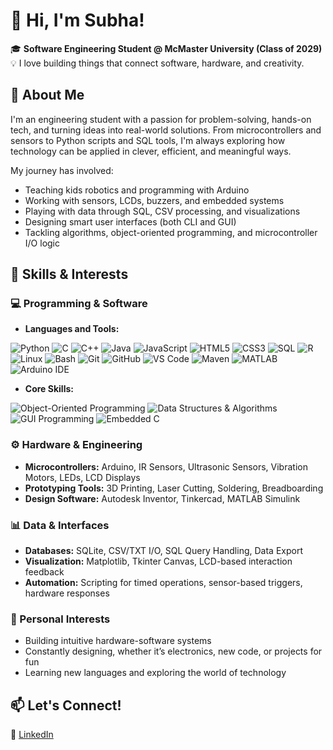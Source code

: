 # 👋 Hi, I'm Subha!

🎓 **Software Engineering Student @ McMaster University (Class of 2029)**  
💡 I love building things that connect software, hardware, and creativity.


## 🧠 About Me

I'm an engineering student with a passion for problem-solving, hands-on tech, and turning ideas into real-world solutions. From microcontrollers and sensors to Python scripts and SQL tools, I'm always exploring how technology can be applied in clever, efficient, and meaningful ways.

My journey has involved:

- Teaching kids robotics and programming with Arduino
- Working with sensors, LCDs, buzzers, and embedded systems
- Playing with data through SQL, CSV processing, and visualizations
- Designing smart user interfaces (both CLI and GUI)
- Tackling algorithms, object-oriented programming, and microcontroller I/O logic


## 🔧 Skills & Interests

### 💻 Programming & Software
- **Languages and Tools:**
  
![Python](https://img.shields.io/badge/Python-3776AB?style=for-the-badge&logo=python&logoColor=white)
![C](https://img.shields.io/badge/C-00599C?style=for-the-badge&logo=c&logoColor=white)
![C++](https://img.shields.io/badge/C++-00599C?style=for-the-badge&logo=cplusplus&logoColor=white)
![Java](https://img.shields.io/badge/Java-ED8B00?style=for-the-badge&logo=openjdk&logoColor=white)
![JavaScript](https://img.shields.io/badge/JavaScript-F7DF1E?style=for-the-badge&logo=javascript&logoColor=black)
![HTML5](https://img.shields.io/badge/HTML5-E34F26?style=for-the-badge&logo=html5&logoColor=white)
![CSS3](https://img.shields.io/badge/CSS3-1572B6?style=for-the-badge&logo=css3&logoColor=white)
![SQL](https://img.shields.io/badge/SQL-003B57?style=for-the-badge&logo=sqlite&logoColor=white)
![R](https://img.shields.io/badge/R-276DC3?style=for-the-badge&logo=r&logoColor=white)
![Linux](https://img.shields.io/badge/Linux-FCC624?style=for-the-badge&logo=linux&logoColor=black)
![Bash](https://img.shields.io/badge/Bash_Scripting-4EAA25?style=for-the-badge&logo=gnubash&logoColor=white)
![Git](https://img.shields.io/badge/Git-F05032?style=for-the-badge&logo=git&logoColor=white)
![GitHub](https://img.shields.io/badge/GitHub-181717?style=for-the-badge&logo=github&logoColor=white)
![VS Code](https://img.shields.io/badge/VS%20Code-007ACC?style=for-the-badge&logo=visual-studio-code&logoColor=white)
![Maven](https://img.shields.io/badge/Maven-C71A36?style=for-the-badge&logo=apachemaven&logoColor=white)
![MATLAB](https://img.shields.io/badge/MATLAB-FF8000?style=for-the-badge&logo=Mathworks&logoColor=white)
![Arduino IDE](https://img.shields.io/badge/Arduino_IDE-00979D?style=for-the-badge&logo=arduino&logoColor=white)
- **Core Skills:**

![Object-Oriented Programming](https://img.shields.io/badge/OOP-FF6F00?style=for-the-badge&logo=java&logoColor=white)
![Data Structures & Algorithms](https://img.shields.io/badge/Data%20Structures%20&%20Algorithms-0081CB?style=for-the-badge&logo=leetcode&logoColor=white)
![GUI Programming](https://img.shields.io/badge/GUI%20Programming-4B8BBE?style=for-the-badge&logo=qt&logoColor=white)
![Embedded C](https://img.shields.io/badge/Embedded%20C-3949AB?style=for-the-badge&logo=c&logoColor=white)


### ⚙️ Hardware & Engineering
- **Microcontrollers:** Arduino, IR Sensors, Ultrasonic Sensors, Vibration Motors, LEDs, LCD Displays  
- **Prototyping Tools:** 3D Printing, Laser Cutting, Soldering, Breadboarding  
- **Design Software:** Autodesk Inventor, Tinkercad, MATLAB Simulink  

### 📊 Data & Interfaces
- **Databases:** SQLite, CSV/TXT I/O, SQL Query Handling, Data Export  
- **Visualization:** Matplotlib, Tkinter Canvas, LCD-based interaction feedback  
- **Automation:** Scripting for timed operations, sensor-based triggers, hardware responses  

### 🌟 Personal Interests
- Building intuitive hardware-software systems
- Constantly designing, whether it’s electronics, new code, or projects for fun  
- Learning new languages and exploring the world of technology


## 📫 Let's Connect!

🔗 [LinkedIn](https://linkedin.com/in/subharatti)  

